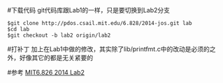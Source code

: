 #下载代码
git代码库跟Lab1的一样，只是要切换到Lab2分支
```
$git clone http://pdos.csail.mit.edu/6.828/2014-jos.git lab
$cd lab
$git checkout -b lab2 origin/lab2
```

#打补丁
加上在Lab1中做的修改，其实除了lib/printfmt.c中的改动是必须的之外，好像其它的都是无关紧要的


#参考
[MIT6.826 2014 Lab2](http://pdosnew.csail.mit.edu/6.828/2014/labs/lab2/)

